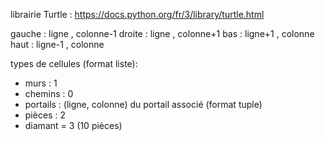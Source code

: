 librairie Turtle : https://docs.python.org/fr/3/library/turtle.html

gauche : ligne , colonne-1
droite : ligne , colonne+1
bas : ligne+1 , colonne
haut : ligne-1 , colonne

types de cellules (format liste):
- murs : 1
- chemins : 0
- portails : (ligne, colonne) du portail associé (format tuple)
- pièces : 2
- diamant = 3 (10 pièces)
